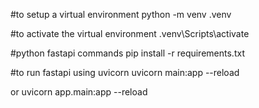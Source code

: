 #to setup a virtual environment 
python -m venv .venv

#to activate the virtual environment 
.venv\Scripts\activate

#python fastapi commands 
pip install -r requirements.txt

#to run fastapi using uvicorn
uvicorn main:app --reload    

or
uvicorn app.main:app --reload